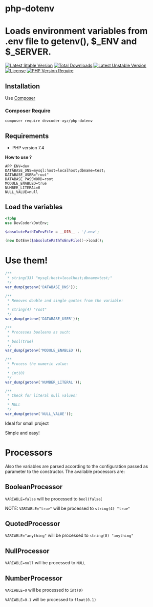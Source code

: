 # php-dotenv
# Loads environment variables from .env file to getenv(), $_ENV and $_SERVER.
[![Latest Stable Version](https://poser.pugx.org/devcoder-xyz/php-dotenv/v)](https://packagist.org/packages/devcoder-xyz/php-dotenv) [![Total Downloads](https://poser.pugx.org/devcoder-xyz/php-dotenv/downloads)](https://packagist.org/packages/devcoder-xyz/php-dotenv) [![Latest Unstable Version](https://poser.pugx.org/devcoder-xyz/php-dotenv/v/unstable)](//packagist.org/packages/devcoder-xyz/php-dotenv) [![License](https://poser.pugx.org/devcoder-xyz/php-dotenv/license)](https://packagist.org/packages/devcoder-xyz/php-dotenv)
[![PHP Version Require](http://poser.pugx.org/devcoder-xyz/php-dotenv/require/php)](https://packagist.org/packages/devcoder-xyz/php-dotenv)

## Installation

Use [Composer](https://getcomposer.org/)

### Composer Require
```
composer require devcoder-xyz/php-dotenv
```

## Requirements

* PHP version 7.4

**How to use ?**

```
APP_ENV=dev
DATABASE_DNS=mysql:host=localhost;dbname=test;
DATABASE_USER="root"
DATABASE_PASSWORD=root
MODULE_ENABLED=true
NUMBER_LITERAL=0
NULL_VALUE=null
```

## Load the variables

```php
<?php
use DevCoder\DotEnv;

$absolutePathToEnvFile = __DIR__ . '/.env';

(new DotEnv($absolutePathToEnvFile))->load();
```

# Use them!
```php
/**
 * string(33) "mysql:host=localhost;dbname=test;" 
 */
var_dump(getenv('DATABASE_DNS'));

/**
 * Removes double and single quotes from the variable:
 * 
 * string(4) "root" 
 */
var_dump(getenv('DATABASE_USER'));

/**
 * Processes booleans as such:
 * 
 * bool(true) 
 */
var_dump(getenv('MODULE_ENABLED'));

/**
 * Process the numeric value:
 * 
 * int(0) 
 */
var_dump(getenv('NUMBER_LITERAL'));

/**
 * Check for literal null values:
 * 
 * NULL
 */
var_dump(getenv('NULL_VALUE'));
```

Ideal for small project

Simple and easy!

# Processors

Also the variables are parsed according to the configuration passed as parameter to the constructor. The available processors are:

## BooleanProcessor

``VARIABLE=false`` will be processed to ```bool(false)```

NOTE: ``VARIABLE="true"`` will be processed to ```string(4) "true"```

## QuotedProcessor

``VARIABLE="anything"`` will be processed to ```string(8) "anything"```

## NullProcessor

``VARIABLE=null`` will be processed to ```NULL```

## NumberProcessor

``VARIABLE=0`` will be processed to ```int(0)```

``VARIABLE=0.1`` will be processed to ```float(0.1)```